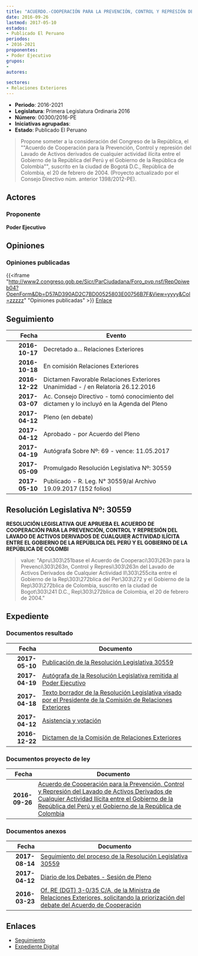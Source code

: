 ```yaml
---
title: "ACUERDO.-COOPERACIÓN PARA LA PREVENCIÓN, CONTROL Y REPRESIÓN DEL LAVADO DE ACTIVOS ENTRE EL PERÚ Y COLOMBIA"
date: 2016-09-26
lastmod: 2017-05-10
estados:
- Publicado El Peruano
periodos:
- 2016-2021
proponentes:
- Poder Ejecutivo
grupos:
- 
autores:

sectores:
- Relaciones Exteriores
---
```

- **Periodo**: 2016-2021
- **Legislatura**: Primera Legislatura Ordinaria 2016
- **Número**: 00300/2016-PE
- **Iniciativas agrupadas**: 
- **Estado**: Publicado El Peruano

> Propone someter a la consideración del Congreso de la República, el ""Acuerdo de Cooperación para la Prevención, Control y represión del Lavado de Activos derivados de cualquier actividad ilícita entre el Gobierno de la República del Perú y el Gobierno de la República de Colombia"", suscrito en la ciudad de Bogotá D.C., República de Colombia, el 20 de febrero de 2004. (Proyecto actualizado por el Consejo Directivo núm. anterior 1398/2012-PE).


## Actores

### Proponente

**Poder Ejecutivo**

## Opiniones

### Opiniones publicadas

{{<iframe "http://www2.congreso.gob.pe/Sicr/ParCiudadana/Foro_pvp.nsf/RepOpiweb04?OpenForm&Db=D57AD390AD2C7BD00525803E00756B7F&View=yyyy&Col=zzzzz" "Opiniones publicadas" >}}
[Enlace](http://www2.congreso.gob.pe/Sicr/ParCiudadana/Foro_pvp.nsf/RepOpiweb04?OpenForm&Db=D57AD390AD2C7BD00525803E00756B7F&View=yyyy&Col=zzzzz)


## Seguimiento

| Fecha | Evento |
|------:|--------|
| **2016-10-17** | Decretado a... Relaciones Exteriores |
| **2016-10-18** | En comisión Relaciones Exteriores |
| **2016-12-22** | Dictamen Favorable Relaciones Exteriores Unanimidad - / en Relatoría 26.12.2016 |
| **2017-03-07** | Ac. Consejo Directivo - tomó conocimiento del dictamen y lo incluyó en la Agenda del Pleno |
| **2017-04-12** | Pleno (en debate) |
| **2017-04-12** | Aprobado - por Acuerdo del Pleno |
| **2017-04-19** | Autógrafa Sobre Nº: 69 - vence: 11.05.2017 |
| **2017-05-09** | Promulgado Resolución Legislativa Nº: 30559 |
| **2017-05-10** | Publicado - R. Leg. N° 30559/al Archivo 19.09.2017 (152 folios) |

## Resolución Legislativa Nº: 30559

**RESOLUCIÓN LEGISLATIVA QUE APRUEBA EL ACUERDO DE COOPERACIÓN PARA LA PREVENCIÓN, CONTROL Y REPRESIÓN DEL LAVADO DE ACTIVOS DERIVADOS DE CUALQUIER ACTIVIDAD ILÍCITA ENTRE EL GOBIERNO DE LA REPÚBLICA DEL PERÚ Y EL GOBIERNO DE LA REPÚBLICA DE COLOMBI**

> value: "Apru\303\251base el Acuerdo de Cooperaci\303\263n para la Prevenci\303\263n, Control y Represi\303\263n del Lavado de Activos Derivados de Cualquier Actividad Il\303\255cita entre el Gobierno de la Rep\303\272blica del Per\303\272 y el Gobierno de la Rep\303\272blica de Colombia, suscrito en la ciudad de Bogot\303\241 D.C., Rep\303\272blica de Colombia, el 20 de febrero de 2004."


## Expediente

### Documentos resultado

| Fecha | Documento |
|------:|-----------|
| **2017-05-10** | [Publicación de la Resolución Legislativa 30559](http://www.leyes.congreso.gob.pe/Documentos/2016_2021/ADLP/Normas_Legales/30559-RLG.pdf) |
| **2017-04-19** | [Autógrafa de la Resolución Legislativa remitida al Poder Ejecutivo](http://www.leyes.congreso.gob.pe/Documentos/2016_2021/Autografas/Resolucion_Legislativa_del_Congreso/AU0030020170419.pdf) |
| **2017-04-18** | [Texto borrador de la Resolución Legislativa visado por el Presidente de la Comisión de Relaciones Exteriores](http://www.leyes.congreso.gob.pe/Documentos/2016_2021/Texto_Borrador_de_Autografa/BAU0030020170418.pdf) |
| **2017-04-12** | [Asistencia y votación](http://www.leyes.congreso.gob.pe/Documentos/2016_2021/Asistencia_y_Votacion/Proyectos_de_Ley/AV0030020170412.pdf) |
| **2016-12-22** | [Dictamen de la Comisión de Relaciones Exteriores](http://www.leyes.congreso.gob.pe/Documentos/2016_2021/Dictamenes/Proyectos_de_Ley/00300DC20MAY20161222..pdf) |

### Documentos proyecto de ley

| Fecha | Documento |
|------:|-----------|
| **2016-09-26** | [Acuerdo de Cooperación para la Prevención, Control y Represión del Lavado de Activos Derivados de Cualquier Actividad Ilícita entre el Gobierno de la República del Perú y el Gobierno de la República de Colombia](http://www.leyes.congreso.gob.pe/Documentos/2016_2021/Proyectos_de_Ley_y_de_Resoluciones_Legislativas/PL0030020160926..pdf) |

### Documentos anexos

| Fecha | Documento |
|------:|-----------|
| **2017-08-14** | [Seguimiento del proceso de la Resolución Legislativa 30559](http://www.leyes.congreso.gob.pe/Documentos/2016_2021/Seguimiento_de_Proyectos_de_Ley/00300PL20170814.pdf) |
| **2017-04-12** | [Diario de los Debates - Sesión de Pleno](http://www.leyes.congreso.gob.pe/Documentos/2016_2021/ADLP/Diario_Debates/30559_DD.pdf) |
| **2016-03-23** | [Of. RE (DGT) 3-0/35 C/A, de la Ministra de Relaciones Exteriores, solicitando la priorización del debate del Acuerdo de Cooperación](http://www.leyes.congreso.gob.pe/Documentos/2016_2021/Oficios/Otras_Instituciones/OF-RE-(DGT)-3-0-35-C-A.pdf) |

## Enlaces

- [Seguimiento](http://www2.congreso.gob.pe/Sicr/TraDocEstProc/CLProLey2016.nsf/f7fff46988ca05b1052578e100829cc7/1dd7b02cd68651470525803b006b7922?OpenDocument)
- [Expediente Digital](http://www2.congreso.gob.pe/Sicr/TraDocEstProc/CLProLey2016.nsf/f7fff46988ca05b1052578e100829cc7/1dd7b02cd68651470525803b006b7922?OpenDocument&Click=05257FB7005EB655.eb71d0cf91d8294e05256cdf006b5706/$Body/0.1C6C)

